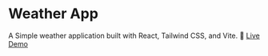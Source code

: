 # Weather App

A Simple weather application built with React, Tailwind CSS, and Vite.
🔗 [Live Demo](https://weather-app-pree.vercel.app/)
